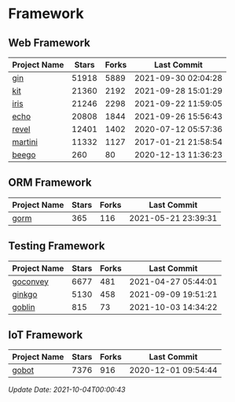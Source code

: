 # Framework

## Web Framework
| Project Name | Stars | Forks | Last Commit |
| ------------ | ----- | ----- | ----------- |
| [gin](https://github.com/gin-gonic/gin) | 51918 | 5889 | 2021-09-30 02:04:28 |
| [kit](https://github.com/go-kit/kit) | 21360 | 2192 | 2021-09-28 15:01:29 |
| [iris](https://github.com/kataras/iris) | 21246 | 2298 | 2021-09-22 11:59:05 |
| [echo](https://github.com/labstack/echo) | 20808 | 1844 | 2021-09-26 15:56:43 |
| [revel](https://github.com/revel/revel) | 12401 | 1402 | 2020-07-12 05:57:36 |
| [martini](https://github.com/go-martini/martini) | 11332 | 1127 | 2017-01-21 21:58:54 |
| [beego](https://github.com/astaxie/beego) | 260 | 80 | 2020-12-13 11:36:23 |

## ORM Framework
| Project Name | Stars | Forks | Last Commit |
| ------------ | ----- | ----- | ----------- |
| [gorm](https://github.com/jinzhu/gorm) | 365 | 116 | 2021-05-21 23:39:31 |

## Testing Framework
| Project Name | Stars | Forks | Last Commit |
| ------------ | ----- | ----- | ----------- |
| [goconvey](https://github.com/smartystreets/goconvey) | 6677 | 481 | 2021-04-27 05:44:01 |
| [ginkgo](https://github.com/onsi/ginkgo) | 5130 | 458 | 2021-09-09 19:51:21 |
| [goblin](https://github.com/franela/goblin) | 815 | 73 | 2021-10-03 14:34:22 |

## IoT Framework
| Project Name | Stars | Forks | Last Commit |
| ------------ | ----- | ----- | ----------- |
| [gobot](https://github.com/hybridgroup/gobot) | 7376 | 916 | 2020-12-01 09:54:44 |

*Update Date: 2021-10-04T00:00:43*